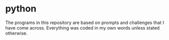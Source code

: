 # python
The programs in this repository are based on prompts and challenges that I have come across. Everything was coded in my own words unless stated otherwise.
